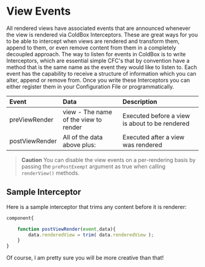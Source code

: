 # View Events

All rendered views have associated events that are announced whenever the view is rendered via ColdBox Interceptors. These are great ways for you to be able to intercept when views are rendered and transform them, append to them, or even remove content from them in a completely decoupled approach. The way to listen for events in ColdBox is to write Interceptors, which are essential simple CFC's that by convention have a method that is the same name as the event they would like to listen to. Each event has the capability to receive a structure of information which you can alter, append or remove from. Once you write these Interceptors you can either register them in your Configuration File or programmatically.

| Event | Data | Description |
| :--- | :--- | :--- |
| preViewRender | view - The name of the view to render | Executed before a view is about to be rendered |
| postViewRender | All of the data above plus: | Executed after a view was rendered |

> **Caution** You can disable the view events on a per-rendering basis by passing the `prePostExempt` argument as true when calling `renderView()` methods.

## Sample Interceptor

Here is a sample interceptor that trims any content before it is renderer:

```javascript
component{

    function postViewRender(event,data){
        data.renderedView = trim( data.renderedView );
    }
}
```

Of course, I am pretty sure you will be more creative than that!

